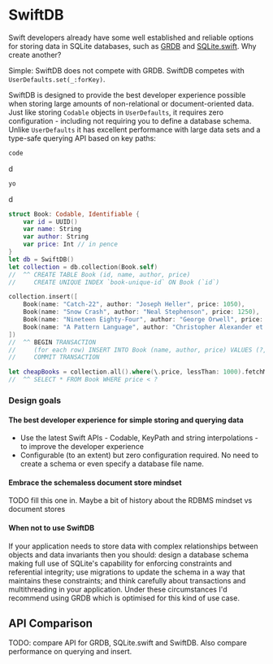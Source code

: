 # SwiftDB

Swift developers already have some well established and reliable options for storing data in SQLite databases, such as [GRDB](https://github.com/groue/GRDB.swift) and [SQLite.swift](https://github.com/stephencelis/SQLite.swift). Why create another?

Simple: SwiftDB does not compete with GRDB. SwiftDB competes with `UserDefaults.set(_:forKey)`.

SwiftDB is designed to provide the best developer experience possible when storing large amounts of non-relational or document-oriented data. Just like storing `Codable` objects in `UserDefaults`, it requires zero configuration - including not requiring you to define a database schema. Unlike `UserDefaults` it has excellent performance with large data sets and a type-safe querying API based on key paths:

<!---empty--->
```swift
code
```

d

<!---second--->
```swift
yo
```

d

<!---intro--->
```swift
struct Book: Codable, Identifiable {
    var id = UUID()
    var name: String
    var author: String
    var price: Int // in pence
}
let db = SwiftDB()
let collection = db.collection(Book.self)
//  ^^ CREATE TABLE Book (id, name, author, price)
//     CREATE UNIQUE INDEX `book-unique-id` ON Book (`id`)

collection.insert([
    Book(name: "Catch-22", author: "Joseph Heller", price: 1050),
    Book(name: "Snow Crash", author: "Neal Stephenson", price: 1250),
    Book(name: "Nineteen Eighty-Four", author: "George Orwell", price: 799),
    Book(name: "A Pattern Language", author: "Christopher Alexander et al.", price: 2250)
])
//  ^^ BEGIN TRANSACTION
//     (for each row) INSERT INTO Book (name, author, price) VALUES (?, ?, ?)
//     COMMIT TRANSACTION

let cheapBooks = collection.all().where(\.price, lessThan: 1000).fetchMany()
//  ^^ SELECT * FROM Book WHERE price < ?
```

### Design goals

#### The best developer experience for simple storing and querying data

* Use the latest Swift APIs - Codable, KeyPath and string interpolations - to improve the developer experience
* Configurable (to an extent) but zero configuration required. No need to create a schema or even specify a database file name.

#### Embrace the schemaless document store mindset

TODO fill this one in. Maybe a bit of history about the RDBMS mindset vs document stores

#### When not to use SwiftDB

If your application needs to store data with complex relationships between objects and data invariants then you should: design a database schema making full use of SQLite's capability for enforcing constraints and referential integrity; use migrations to update the schema in a way that maintains these constraints; and think carefully about transactions and multithreading in your application. Under these circumstances I'd recommend using GRDB which is optimised for this kind of use case.

## API Comparison

TODO: compare API for GRDB, SQLite.swift and SwiftDB. Also compare performance on querying and insert.

